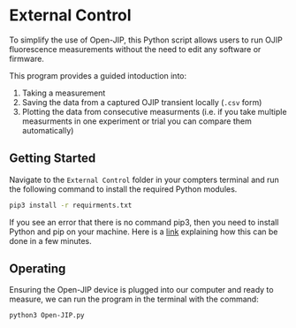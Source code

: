 # External Control

To simplify the use of Open-JIP, this Python script allows users to run OJIP fluorescence measurements without the need to edit any software or firmware. 

This program provides a guided intoduction into:

1. Taking a measurement
2. Saving the data from a captured OJIP transient locally (`.csv` form)
3. Plotting the data from consecutive measurments (i.e. if you take multiple measurments in one experiment or trial you can compare them automatically)

## Getting Started

Navigate to the `External Control` folder in your compters terminal and run the following command to install the required Python modules.

```bash
pip3 install -r requirments.txt
```

If you see an error that there is no command pip3, then you need to install Python and pip on your machine. Here is a [link](https://www.makeuseof.com/tag/install-pip-for-python/) explaining how this can be done in a few minutes.

## Operating

Ensuring the Open-JIP device is plugged into our computer and ready to measure, we can run the program in the terminal with the command:

```bash
python3 Open-JIP.py
```



